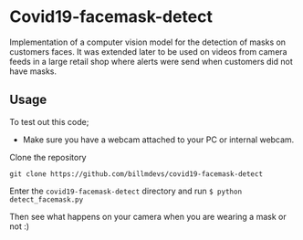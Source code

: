 # **Covid19-facemask-detect**

Implementation of a computer vision model for the detection of masks on customers faces.
It was extended later to be used on videos from camera feeds in a large retail shop where alerts were send when customers did not have masks. <br />

## **Usage**

To test out this code;

- Make sure you have a webcam attached to your PC or internal webcam.

Clone the repository <br />

`git clone https://github.com/billmdevs/covid19-facemask-detect`

Enter the `covid19-facemask-detect` directory and run `$ python detect_facemask.py` <br />

Then see what happens on your camera when you are wearing a mask or not :)
